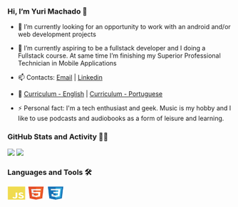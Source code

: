 ### Hi, I’m Yuri Machado 👋

- 🔭 I’m currently looking for an opportunity to work with an android and/or web development projects

- 🌱 I’m currently aspiring to be a fullstack developer and I doing a Fullstack course. At same time I’m finishing my Superior Professional Technician in Mobile Applications

- 📫 Contacts: [Email](machadoyurikt@gmail.com) | [Linkedin](https://www.linkedin.com/in/yuri-machado-7a71451a2/)

- 📖 [Curriculum - English](https://pdfhost.io/v/5rQjVU70u_Currculo_Junior_Developer_Ingls) | [Curriculum - Portuguese](https://pdfhost.io/v/XoeA2d.vs_Currculo_Junior_Developer_Portugus)

- ⚡ Personal fact: I'm a tech enthusiast and geek. Music is my hobby and I like to use podcasts and audiobooks as a form of leisure and learning.

### GitHub Stats and Activity 🕵️‍♂️
<div style="dispaly: flex">
  <img height="180em" src="https://github-readme-stats.vercel.app/api?username=macyuri94&&show_icons=true&title_color=58a6ff&icon_color=58a6ff&text_color=ffffff&bg_color=0d1117">
  <img height="180em" src="https://github-readme-stats.vercel.app/api/top-langs/?line_height=20&title_color=58a6ff&icon_color=58a6ff&text_color=ffffff&bg_color=0d1117&username=macyuri94&layout=compact">
</div>

### Languages and Tools 🛠️
<div style="display: inline_block">
  <img align="center" alt="macyuri94-Js" height="30" width="40" src="https://raw.githubusercontent.com/devicons/devicon/master/icons/javascript/javascript-plain.svg">
  <img align="center" alt="macyuri94-HTML" height="30" width="40" src="https://raw.githubusercontent.com/devicons/devicon/master/icons/html5/html5-original.svg">
  <img align="center" alt="macyuri94-CSS" height="30" width="40" src="https://raw.githubusercontent.com/devicons/devicon/master/icons/css3/css3-original.svg">
</div>
